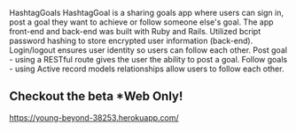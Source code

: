 HashtagGoals 
HashtagGoal is a sharing goals app where users can sign in, post a goal they want to achieve or follow someone else's goal. The app front-end and back-end was built with Ruby and Rails.
Utilized bcript password hashing to store encrypted user information (back-end).
Login/logout ensures user identity so users can follow each other.
Post goal - using a RESTful route gives the user the ability to post a goal.
Follow goals - using Active record models relationships allow users to follow each other.

## Checkout the beta *Web Only!
https://young-beyond-38253.herokuapp.com/
